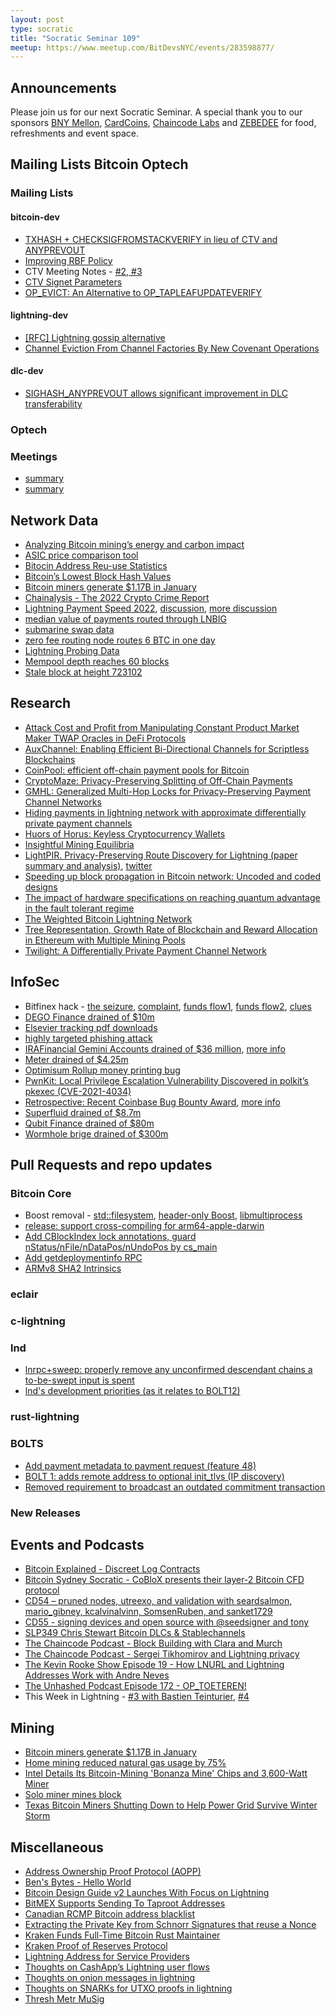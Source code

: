 ```yaml
---
layout: post
type: socratic
title: "Socratic Seminar 109"
meetup: https://www.meetup.com/BitDevsNYC/events/283598877/
---
```


## Announcements
Please join us for our next Socratic Seminar. A special thank you to our sponsors [BNY Mellon](https://www.bnymellon.com/), [CardCoins](https://cardcoins.co), [Chaincode Labs](https://chaincode.com) and [ZEBEDEE](https://zebedee.io) for food, refreshments and event space.

## Mailing Lists  Bitcoin Optech

### Mailing Lists

#### bitcoin-dev

- [TXHASH + CHECKSIGFROMSTACKVERIFY in lieu of CTV and ANYPREVOUT](https://lists.linuxfoundation.org/pipermail/bitcoin-dev/2022-January/019813.html)
- [Improving RBF Policy](https://lists.linuxfoundation.org/pipermail/bitcoin-dev/2022-January/019817.html)
- CTV Meeting Notes - [#2](https://lists.linuxfoundation.org/pipermail/bitcoin-dev/2022-February/019855.html),[ #3](https://lists.linuxfoundation.org/pipermail/bitcoin-dev/2022-February/019874.html)
- [CTV Signet Parameters](https://lists.linuxfoundation.org/pipermail/bitcoin-dev/2022-February/019925.html)
- [OP_EVICT: An Alternative to OP_TAPLEAFUPDATEVERIFY](https://lists.linuxfoundation.org/pipermail/bitcoin-dev/2022-February/019926.html)

#### lightning-dev

- [[RFC] Lightning gossip alternative](https://lists.linuxfoundation.org/pipermail/lightning-dev/2022-February/003470.html)
- [Channel Eviction From Channel Factories By New Covenant Operations](https://lists.linuxfoundation.org/pipermail/lightning-dev/2022-February/003479.html)

#### dlc-dev

- [SIGHASH_ANYPREVOUT allows significant improvement in DLC transferability](https://mailmanlists.org/pipermail/dlc-dev/2022-February/000121.html)

### Optech

### Meetings

- [summary](https://simplelightning.com/lightning-spec-meeting-1-31-22.html)
- [summary](https://simplelightning.com/lightning-spec-meeting-02-14-22.html)

## Network Data

- [Analyzing Bitcoin mining’s energy and carbon impact](https://coinshares.com/research/bitcoin-mining-network-2022)
- [ASIC price comparison tool](https://btc-utils-fe.herokuapp.com/asics)
- [Bitocin Address Reu-use Statistics](https://blog.bitmex.com/bitcoin-address-re-use-statistics/)
- [Bitcoin’s Lowest Block Hash Values](https://blog.bitmex.com/bitcoins-lowest-block-hash-values/)
- [Bitcoin miners generate $1.17B in January](https://compassmining.io/education/bitcoin-miners-generate-billion-january/)
- [Chainalysis - The 2022 Crypto
Crime Report](https://go.chainalysis.com/rs/503-FAP-074/images/Crypto-Crime-Report-2022.pdf)
- [Lightning Payment Speed 2022](https://blog.lnrouter.app/lightning-payment-speed-2022), [discussion](https://twitter.com/SeverinAlexB/status/1494304122467618822), [more discussion](https://twitter.com/renepickhardt/status/1494314742189543432)
- [median value of payments routed through LNBIG](https://twitter.com/lnbig_com/status/1489215097797062660)
- [submarine swap data](https://twitter.com/alexbosworth/status/1486730727324532737)
- [zero fee routing node routes 6 BTC in one day](https://twitter.com/zerofeerouting/status/1488565755679490051)
- [Lightning Probing Data](https://twitter.com/fiatjaf/status/1495037429144825860)
- [Mempool depth reaches 60 blocks](https://twitter.com/murchandamus/status/1492212197652639754)
- [Stale block at height 723102](https://forkmonitor.info/stale/btc/723102)

## Research

- [Attack Cost and Profit from Manipulating Constant Product Market Maker TWAP Oracles in DeFi Protocols](https://members.delphidigital.io/reports/attack-cost-and-profit-from-manipulating-constant-product-market-maker-twap-oracles-in-defi-protocols/)
- [AuxChannel: Enabling Efficient Bi-Directional Channels for Scriptless Blockchains](https://eprint.iacr.org/2022/117)
- [CoinPool: efficient off-chain payment pools for Bitcoin](https://coinpool.dev/)
- [CryptoMaze: Privacy-Preserving Splitting of Off-Chain Payments](https://eprint.iacr.org/2022/123)
- [GMHL: Generalized Multi-Hop Locks for
Privacy-Preserving Payment Channel Networks](https://eprint.iacr.org/2022/115.pdf)
- [Hiding payments in lightning network with approximate differentially private payment channels](https://www.sciencedirect.com/science/article/pii/S0167404822000220)
- [Huors of Horus: Keyless Cryptocurrency Wallets](https://eprint.iacr.org/2021/715)
- [Insightful Mining Equilibria](https://arxiv.org/abs/2202.08466)
- [LightPIR. Privacy-Preserving Route Discovery for Lightning (paper summary and analysis)](https://s-tikhomirov.github.io/lightpir/), [twitter](https://twitter.com/serg_tikhomirov/status/1494032594723299329)
- [Speeding up block propagation in Bitcoin network: Uncoded and coded designs](https://www.sciencedirect.com/science/article/abs/pii/S1389128622000238)
- [The impact of hardware specifications on reaching quantum advantage in the fault tolerant regime](https://avs.scitation.org/doi/10.1116/5.0073075)
- [The Weighted Bitcoin Lightning Network](https://arxiv.org/abs/2111.13494)
- [Tree Representation, Growth Rate of Blockchain and Reward Allocation in Ethereum with Multiple Mining Pools](https://arxiv.org/abs/2201.10087)
- [Twilight: A Differentially Private Payment Channel Network](https://eprint.iacr.org/2022/136)

## InfoSec

- Bitfinex hack - [the seizure](https://twitter.com/ErgoBTC/status/1488511966910062596), [complaint](https://www.justice.gov/opa/pr/two-arrested-alleged-conspiracy-launder-45-billion-stolen-cryptocurrency), [funds flow1](https://twitter.com/ErgoBTC/status/1492937524037275651), [funds flow2](https://www.elliptic.co/blog/elliptic-analysis-new-york-husband-and-wife-arrested-for-laundering-5-billion-in-bitcoin-stolen-from-bitfinex-in-2016), [clues](https://www.wsj.com/articles/bitcoin-bitfinex-hack-crypto-laundering-morgan-lichtenstein-11644953617)
- [DEGO Finance drained of $10m](https://degofinance.medium.com/to-dego-community-summary-of-the-event-after-a-thorough-investigation-and-efforts-5315a98d9984)
- [Elsevier tracking pdf downloads](https://twitter.com/json_dirs/status/1486120144141123584)
- [highly targeted phishing attack](https://twitter.com/thomasg_eth/status/1492663192404779013)
- [IRAFinancial Gemini Accounts drained of $36 million](https://www.coindesk.com/business/2022/02/14/drained-crypto-accounts-at-ira-financial-leave-victims-searching-for-answers/), [more info](https://www.reddit.com/r/Gemini/comments/sp7raq/ira_financial_and_gemini/hwf0vin/)
- [Meter drained of $4.25m](https://medium.com/meter-io/post-mortem-report-meter-passport-12af6b50393d)
- [Optimisum Rollup money printing bug](https://www.saurik.com/optimism.html)
- [PwnKit: Local Privilege Escalation Vulnerability Discovered in polkit’s pkexec (CVE-2021-4034)](https://blog.qualys.com/vulnerabilities-threat-research/2022/01/25/pwnkit-local-privilege-escalation-vulnerability-discovered-in-polkits-pkexec-cve-2021-4034)
- [Retrospective: Recent Coinbase Bug Bounty Award](https://blog.coinbase.com/retrospective-recent-coinbase-bug-bounty-award-9f127e04f060), [more info](https://mobile.twitter.com/Tree_of_Alpha/status/1495014902582362112)
- [Superfluid drained of $8.7m](https://rekt.news/superfluid-rekt/)
- [Qubit Finance drained of $80m](https://medium.com/@QubitFin/protocol-exploit-report-305c34540fa3)
- [Wormhole brige drained of $300m](https://extropy-io.medium.com/solanas-wormhole-hack-post-mortem-analysis-3b68b9e88e13)

## Pull Requests and repo updates

### Bitcoin Core

-  Boost removal - [std::filesystem](https://github.com/bitcoin/bitcoin/pull/20744), [header-only Boost](https://github.com/bitcoin/bitcoin/pull/24301/), [libmultiprocess](https://github.com/bitcoin/bitcoin/pull/24385)
- [release: support cross-compiling for arm64-apple-darwin](https://github.com/bitcoin/bitcoin/pull/21851)
- [Add CBlockIndex lock annotations, guard nStatus/nFile/nDataPos/nUndoPos by cs_main](https://github.com/bitcoin/bitcoin/pull/22932)
- [Add getdeploymentinfo RPC](https://github.com/bitcoin/bitcoin/pull/23508)
- [ARMv8 SHA2 Intrinsics](https://github.com/bitcoin/bitcoin/pull/24115)

### eclair

### c-lightning

### lnd

- [lnrpc+sweep: properly remove any unconfirmed descendant chains a to-be-swept input is spent](https://github.com/lightningnetwork/lnd/pull/6274)
- [lnd's development priorities (as it relates to BOLT12)](https://github.com/lightningnetwork/lnd/issues/5594#issuecomment-1042314431)

### rust-lightning

### BOLTS

- [Add payment metadata to payment request (feature 48)](https://github.com/lightning/bolts/pull/912)
- [BOLT 1: adds remote address to optional init_tlvs (IP discovery)](https://github.com/lightning/bolts/pull/917)
- [Removed requirement to broadcast an outdated commitment transaction](https://github.com/lightning/bolts/pull/942)

### New Releases

## Events and Podcasts

- [Bitcoin Explained - Discreet Log Contracts](https://nadobtc.libsyn.com/discreet-log-contracts-episode-53)
- [Bitcoin Sydney Socratic - CoBloX presents their layer-2 Bitcoin CFD protocol](https://rumble.com/vtp1sq-itchysats-bitcoin-cfds.html)
- [CD54 – pruned nodes, utreexo, and validation with seardsalmon, mario_gibney, kcalvinalvinn, SomsenRuben, and sanket1729](https://citadeldispatch.com/cd54/)
- [CD55 - signing devices and open source with @seedsigner and tony](https://citadeldispatch.com/cd55/)
- [SLP349 Chris Stewart Bitcoin DLCs & Stablechannels](https://stephanlivera.com/episode/349/)
- [The Chaincode Podcast - Block Building with Clara and Murch](https://podcast.chaincode.com/2022/01/31/blockbuilding-clara-murch.html)
- [The Chaincode Podcast - Sergei Tikhomirov and Lightning privacy](https://podcast.chaincode.com/2022/02/17/sergei-tikhomirov.html)
- [The Kevin Rooke Show Episode 19 - How LNURL and Lightning Addresses Work with Andre Neves](https://www.youtube.com/watch?v=ba8jb8tjHpU)
- [The Unhashed Podcast Episode 172 - OP_TOETEREN! ](https://www.unhashedpodcast.com/episodes/2022/2/9/ep-172-optoeteren)
- This Week in Lightning - [#3 with Bastien Teinturier](https://www.youtube.com/watch?v=F1Z7yuuMCCc), [#4](https://www.youtube.com/watch?v=tXINHtUdbr4)

## Mining

- [Bitcoin miners generate $1.17B in January](https://compassmining.io/education/bitcoin-miners-generate-billion-january/)
- [Home mining reduced natural gas usage by 75%](https://twitter.com/DaddyBTC_pleb/status/1488993398891716622)
- [Intel Details Its Bitcoin-Mining 'Bonanza Mine' Chips and 3,600-Watt Miner](https://www.tomshardware.com/news/intel-details-its-bitcoin-mining-bonanza-mine-chips-and-systems)
- [Solo miner mines block](https://twitter.com/ckpooldev/status/1485585814419812356)
- [Texas Bitcoin Miners Shutting Down to Help Power Grid Survive Winter Storm](https://www.vice.com/en/article/qjbwb5/texas-bitcoin-miners-shutting-down-to-help-power-grid-survive-winter-storm)

## Miscellaneous

- [Address Ownership Proof Protocol (AOPP)](https://aopp.group)
- [Ben's Bytes - Hello World](https://www.bensbytes.io/bens-bytes-0/)
- [Bitcoin Design Guide v2 Launches With Focus on Lightning](https://bitcoinmagazine.com/business/bitcoin-design-guide-v2-launches-with-focus-on-lightning)
- [BitMEX Supports Sending To Taproot Addresses](https://blog.bitmex.com/bitmex-supports-sending-to-taproot-addresses/)
- [Canadian RCMP Bitcoin address blacklist](https://twitter.com/nobsbitcoin/status/1493978391099457536)
- [Extracting the Private Key from Schnorr Signatures that reuse a Nonce](https://b10c.me/blog/009-schnorr-nonce-reuse-challenge/)
- [Kraken Funds Full-Time Bitcoin Rust Maintainer](https://blog.kraken.com/post/12873/kraken-funds-full-time-bitcoin-rust-maintainer/)
- [Kraken Proof of Reserves Protocol](https://blog.kraken.com/post/12774/verify-your-bitcoin-and-ether-balances-on-kraken-with-proof-of-reserves/)
- [Lightning Address for Service Providers](https://zebedeeio.notion.site/Lightning-Address-for-Service-Providers-0deeadc930b94697af919b21e71fe8b1)
- [Thoughts on CashApp’s Lightning user flows](https://d.elor.me/2022/02/thoughts-on-cashapps-lightning-user-flows/)
- [Thoughts on onion messages in lightning](https://twitter.com/joostjgr/status/1462808539886497799)
- [Thoughts on SNARKs for UTXO proofs in lightning](https://twitter.com/TheBlueMatt/status/1494531296189550593)
- [Thresh Metr MuSig](https://github.com/ElementsProject/scriptless-scripts/blob/b39355fe8854e542c5c00939942f460b265d37d8/md/thresh-metr.md)
